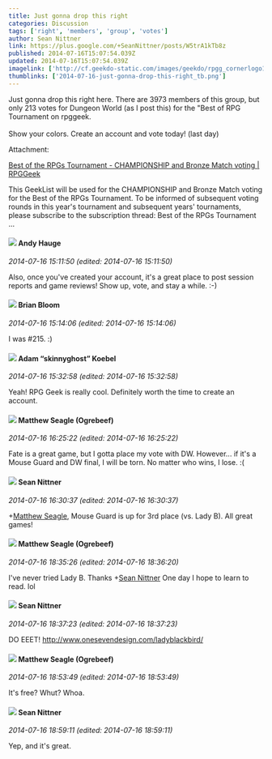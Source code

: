 ```yaml
---
title: Just gonna drop this right
categories: Discussion
tags: ['right', 'members', 'group', 'votes']
author: Sean Nittner
link: https://plus.google.com/+SeanNittner/posts/W5trA1kTb8z
published: 2014-07-16T15:07:54.039Z
updated: 2014-07-16T15:07:54.039Z
imagelink: ['http://cf.geekdo-static.com/images/geekdo/rpgg_cornerlogo14.png']
thumblinks: ['2014-07-16-just-gonna-drop-this-right_tb.png']
---
```


Just gonna drop this right here. There are 3973 members of this group, but only 213 votes for Dungeon World (as I post this) for the &quot;Best of RPG Tournament on rpggeek. <br /><br />Show your colors. Create an account and vote today! (last day)


Attachment:

<a href='http://rpggeek.com/geeklist/176102/best-rpgs-tournament-championship-and-bronze-match'>Best of the RPGs Tournament - CHAMPIONSHIP and Bronze Match voting | RPGGeek</a>


This GeekList will be used for the CHAMPIONSHIP and Bronze Match voting for the Best of the RPGs Tournament. To be informed of subsequent voting rounds in this year's tournament and subsequent years' tournaments, please subscribe to the subscription thread: Best of the RPGs Tournament ...
<div id='comment z12fslhxzx3edfwhh04cjx4wvwicjti4pic'>
  <h4><img src='{{site.baseurl}}//images/avatars/102653333914811527237_photo.jpg'> Andy Hauge</h4>
      <p><cite>2014-07-16 15:11:50 (edited: 2014-07-16 15:11:50)</cite></p>
        <p>Also, once you&#39;ve created your account, it&#39;s a great place to post session reports and game reviews! Show up, vote, and stay a while. :-)</p>
</div>
        

<div id='comment z12fslhxzx3edfwhh04cjx4wvwicjti4pic'>
  <h4><img src='{{site.baseurl}}//images/avatars/118039433229516050574_photo.jpg'> Brian Bloom</h4>
      <p><cite>2014-07-16 15:14:06 (edited: 2014-07-16 15:14:06)</cite></p>
        <p>I was #215. :)</p>
</div>
        

<div id='comment z12fslhxzx3edfwhh04cjx4wvwicjti4pic'>
  <h4><img src='{{site.baseurl}}//images/avatars/112484087750169360510_photo.jpg'> Adam “skinnyghost” Koebel</h4>
      <p><cite>2014-07-16 15:32:58 (edited: 2014-07-16 15:32:58)</cite></p>
        <p>Yeah! RPG Geek is really cool. Definitely worth the time to create an account.</p>
</div>
        

<div id='comment z12fslhxzx3edfwhh04cjx4wvwicjti4pic'>
  <h4><img src='{{site.baseurl}}//images/avatars/107687211262409359093_photo.jpg'> Matthew Seagle (Ogrebeef)</h4>
      <p><cite>2014-07-16 16:25:22 (edited: 2014-07-16 16:25:22)</cite></p>
        <p>Fate is a great game, but I gotta place my vote with DW. However... if it&#39;s a Mouse Guard and DW final, I will be torn. No matter who wins, I lose. :(</p>
</div>
        

<div id='comment z12fslhxzx3edfwhh04cjx4wvwicjti4pic'>
  <h4><img src='{{site.baseurl}}//images/avatars/100918485911448353422_photo.jpg'> Sean Nittner</h4>
      <p><cite>2014-07-16 16:30:37 (edited: 2014-07-16 16:30:37)</cite></p>
        <p><span class="proflinkWrapper"><span class="proflinkPrefix">+</span><a class="proflink" href="https://plus.google.com/107687211262409359093" oid="107687211262409359093">Matthew Seagle</a></span>, Mouse Guard is up for 3rd place (vs. Lady B). All great games!</p>
</div>
        

<div id='comment z12fslhxzx3edfwhh04cjx4wvwicjti4pic'>
  <h4><img src='{{site.baseurl}}//images/avatars/107687211262409359093_photo.jpg'> Matthew Seagle (Ogrebeef)</h4>
      <p><cite>2014-07-16 18:35:26 (edited: 2014-07-16 18:36:20)</cite></p>
        <p>I&#39;ve never tried Lady B. Thanks <span class="proflinkWrapper"><span class="proflinkPrefix">+</span><a class="proflink" href="https://plus.google.com/100918485911448353422" oid="100918485911448353422">Sean Nittner</a></span> One day I hope to learn to read. lol</p>
</div>
        

<div id='comment z12fslhxzx3edfwhh04cjx4wvwicjti4pic'>
  <h4><img src='{{site.baseurl}}//images/avatars/100918485911448353422_photo.jpg'> Sean Nittner</h4>
      <p><cite>2014-07-16 18:37:23 (edited: 2014-07-16 18:37:23)</cite></p>
        <p>DO EEET! <a href="http://www.onesevendesign.com/ladyblackbird/" class="ot-anchor">http://www.onesevendesign.com/ladyblackbird/</a></p>
</div>
        

<div id='comment z12fslhxzx3edfwhh04cjx4wvwicjti4pic'>
  <h4><img src='{{site.baseurl}}//images/avatars/107687211262409359093_photo.jpg'> Matthew Seagle (Ogrebeef)</h4>
      <p><cite>2014-07-16 18:53:49 (edited: 2014-07-16 18:53:49)</cite></p>
        <p>It&#39;s free? Whut? Whoa.</p>
</div>
        

<div id='comment z12fslhxzx3edfwhh04cjx4wvwicjti4pic'>
  <h4><img src='{{site.baseurl}}//images/avatars/100918485911448353422_photo.jpg'> Sean Nittner</h4>
      <p><cite>2014-07-16 18:59:11 (edited: 2014-07-16 18:59:11)</cite></p>
        <p>Yep, and it&#39;s great.</p>
</div>
        